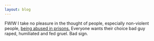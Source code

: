 ```yaml
---
layout: blog
---
```


FWIW I take no pleasure in the thought of people, especially non-violent people, [being abused in prisons.](https://twitter.com/LayahHeilpern/status/1603860468023582720) Everyone wants their choice bad guy raped, humiliated and fed gruel. Bad sign.
